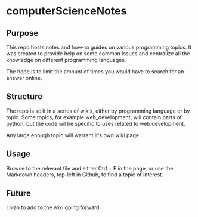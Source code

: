 # computerScienceNotes

## Purpose

This repo hosts notes and how-to guides on various programming topics.
It was created to provide help on some common issues and centralize all the knowledge on different programming languages.

The hope is to limit the amount of times you would have to search for an answer online.

## Structure

The repo is split in a series of wikis, either by programming language or by topic. Some topics, for example web_development, will contain parts of python, but the code wil be specific to uses related to web development.

Any large enough topic will warrant it's own wiki page.

## Usage

Browse to the relevant file and either Ctrl + F in the page, or use the Markdown headers, top-left in Github, to find a topic of interest.

## Future

I plan to add to the wiki going forward.
